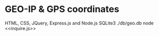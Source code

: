 # GEO-IP & GPS coordinates

HTML, CSS, JQuery, Express.js and Node.js
SQLite3
./db/geo.db
node <<inquire.js>>